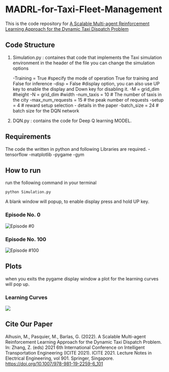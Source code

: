 # MADRL-for-Taxi-Fleet-Management

This is the code repository for [A Scalable Multi-agent Reinforcement Learning Approach for the Dynamic Taxi Dispatch Problem](https://link.springer.com/chapter/10.1007/978-981-19-2259-6_101)

## Code Structure 
1. Simulation.py : containes that code that implements the Taxi simulation environment in the header of the file you can change the simulation options 

	-Training = True #specify the mode of operation True for training and False for inference
	-disp = False #display option, you can also use UP key to enable the display and Down key for disabling it. 
	-M = grid_dim #height
	-N = grid_dim #width
	-num_taxis = 10 # The number of taxis in the city
	-max_num_requests = 15 # the peak number of requests
	-setup = 4 # reward setup selection - details in the paper
	-batch_size = 24 # batch size for the DQN network

2. DQN.py : contains the code for Deep Q learning MODEL. 


## Requirements 
The code the written in python and  following Libraries are required. 
	-tensorflow
	-matplotlib
	-pygame
	-gym


## How to run 
run the following command in your terminal 
```
python Simulation.py 
```
A blank window will popup, to enable display press and hold UP key.

### Episode No. 0
![Episode #0](https://myoctocat.com/assets/images/base-octocat.svg)



### Episode No. 100
![Episode #100](https://myoctocat.com/assets/images/base-octocat.svg)


## Plots  
when you exits the pygame display window a plot for the learning curves will pop up. 


### Learning Curves 
![](https://myoctocat.com/assets/images/base-octocat.svg)


## Cite Our Paper
Alhusin, M., Pasquier, M., Barlas, G. (2022). A Scalable Multi-agent Reinforcement Learning Approach for the Dynamic Taxi Dispatch Problem. In: Zhang, Z. (eds) 2021 6th International Conference on Intelligent Transportation Engineering (ICITE 2021). ICITE 2021. Lecture Notes in Electrical Engineering, vol 901. Springer, Singapore. https://doi.org/10.1007/978-981-19-2259-6_101

